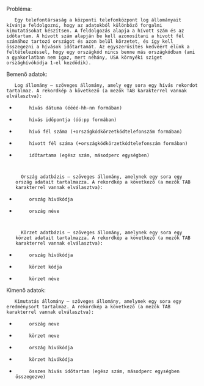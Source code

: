 Probléma:


       Egy telefontársaság a központi telefonközpont log állományait kívánja feldolgozni, hogy az adatokból különböző forgalmi kimutatásokat készítsen. A feldolgozás alapja a hívott szám és az időtartam. A hívott szám alapján be kell azonosítani a hivott fél számához tartozó országot és azon belül körzetet, és így kell összegezni a hívások időtartamát. Az egyszerűsítés kedvéért élünk a feltételezéssel, hogy egy országkód nincs benne más országkódban (ami a gyakorlatban nem igaz, mert néhány, USA környéki sziget országhívókódja 1-el kezdődik).

 

Bemenő adatok:

       Log állomány – szöveges állomány, amely egy sora egy hívás rekordot tartalmaz. A rekordkép a következő (a mezők TAB karakterrel vannak elválasztva): 

-          hívás dátuma (éééé-hh-nn formában)

-          hívás időpontja (óó:pp formában)

-          hívó fél száma (+országkódkörzetkódtelefonszám formában)

-          hívott fél száma (+országkódkörzetkódtelefonszám formában)

-          időtartama (egész szám, másodperc egységben)

 

        Ország adatbázis – szöveges állomány, amelynek egy sora egy ország adatait tartalmazza. A rekordkép a következő (a mezők TAB karakterrel vannak elválasztva): 

-          ország hívókódja

-          ország néve

 

        Körzet adatbázis – szöveges állomány, amelynek egy sora egy körzet adatait tartalmazza. A rekordkép a következő (a mezők TAB karakterrel vannak elválasztva): 

-          ország hívókódja

-          körzet kódja

-          körzet néve

 

Kimenő adatok:

       Kimutatás állomány – szöveges állomány, amelynek egy sora egy eredménysort tartalmaz. A rekordkép a következő (a mezők TAB karakterrel vannak elválasztva): 

-          ország neve

-          körzet neve

-          ország hívókódja

-          körzet hívókódja

-          összes hívás időtartam (egész szám, másodperc egységben összegezve)
